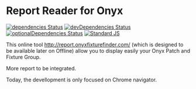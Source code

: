 # Report Reader for Onyx 
[![dependencies Status](https://david-dm.org/Spb8Lighting/ReportReaderOnyx/status.svg)](https://david-dm.org/Spb8Lighting/ReportReaderOnyx)
[![devDependencies Status](https://david-dm.org/Spb8Lighting/ReportReaderOnyx/dev-status.svg)](https://david-dm.org/Spb8Lighting/ReportReaderOnyx?type=dev)
[![optionalDependencies Status](https://david-dm.org/Spb8Lighting/ReportReaderOnyx/optional-status.svg)](https://david-dm.org/Spb8Lighting/ReportReaderOnyx?type=optional)
[![Standard JS](https://img.shields.io/badge/code_style-standard-brightgreen.svg)](https://standardjs.com)

This online tool http://report.onyxfixturefinder.com/ (which is designed to be available later on Offline) allow you to display easily your Onyx Patch and Fixture Group.

More report to be integrated.

Today, the devellopment is only focused on Chrome navigator.
